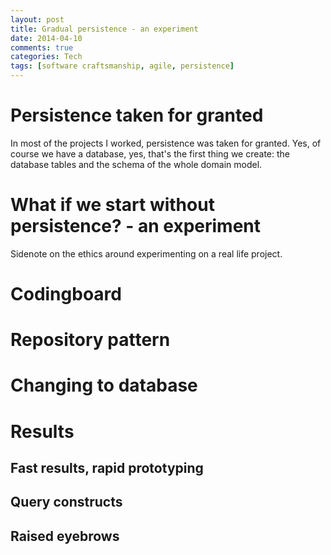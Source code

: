 ```yaml
---           
layout: post
title: Gradual persistence - an experiment
date: 2014-04-10
comments: true
categories: Tech
tags: [software craftsmanship, agile, persistence]
---
```



# Persistence taken for granted 

In most of the projects I worked, persistence was taken for granted. Yes, of course we have a database, yes, that's the first thing we create: the database tables and the schema of the whole domain model. 


# What if we start without persistence? - an experiment


Sidenote on the ethics around experimenting on a real life project.

# Codingboard


# Repository pattern


# Changing to database 


# Results 


## Fast results, rapid prototyping

## Query constructs 


## Raised eyebrows 


